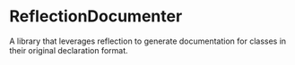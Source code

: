 # ReflectionDocumenter
A library that leverages reflection to generate documentation for classes in their original declaration format.
